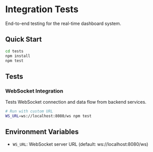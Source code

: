 # Integration Tests

End-to-end testing for the real-time dashboard system.

## Quick Start

```bash
cd tests
npm install
npm test
```

## Tests

### WebSocket Integration
Tests WebSocket connection and data flow from backend services.

```bash
# Run with custom URL
WS_URL=ws://localhost:8080/ws npm test
```

## Environment Variables

- `WS_URL`: WebSocket server URL (default: ws://localhost:8080/ws)